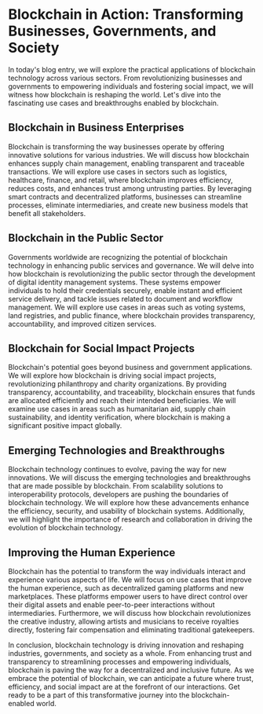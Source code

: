 # Blockchain in Action: Transforming Businesses, Governments, and Society

In today's blog entry, we will explore the practical applications of blockchain technology across various sectors. From revolutionizing businesses and governments to empowering individuals and fostering social impact, we will witness how blockchain is reshaping the world. Let's dive into the fascinating use cases and breakthroughs enabled by blockchain.

## Blockchain in Business Enterprises

Blockchain is transforming the way businesses operate by offering innovative solutions for various industries. We will discuss how blockchain enhances supply chain management, enabling transparent and traceable transactions. We will explore use cases in sectors such as logistics, healthcare, finance, and retail, where blockchain improves efficiency, reduces costs, and enhances trust among untrusting parties. By leveraging smart contracts and decentralized platforms, businesses can streamline processes, eliminate intermediaries, and create new business models that benefit all stakeholders.

## Blockchain in the Public Sector

Governments worldwide are recognizing the potential of blockchain technology in enhancing public services and governance. We will delve into how blockchain is revolutionizing the public sector through the development of digital identity management systems. These systems empower individuals to hold their credentials securely, enable instant and efficient service delivery, and tackle issues related to document and workflow management. We will explore use cases in areas such as voting systems, land registries, and public finance, where blockchain provides transparency, accountability, and improved citizen services.

## Blockchain for Social Impact Projects

Blockchain's potential goes beyond business and government applications. We will explore how blockchain is driving social impact projects, revolutionizing philanthropy and charity organizations. By providing transparency, accountability, and traceability, blockchain ensures that funds are allocated efficiently and reach their intended beneficiaries. We will examine use cases in areas such as humanitarian aid, supply chain sustainability, and identity verification, where blockchain is making a significant positive impact globally.

## Emerging Technologies and Breakthroughs

Blockchain technology continues to evolve, paving the way for new innovations. We will discuss the emerging technologies and breakthroughs that are made possible by blockchain. From scalability solutions to interoperability protocols, developers are pushing the boundaries of blockchain technology. We will explore how these advancements enhance the efficiency, security, and usability of blockchain systems. Additionally, we will highlight the importance of research and collaboration in driving the evolution of blockchain technology.

## Improving the Human Experience

Blockchain has the potential to transform the way individuals interact and experience various aspects of life. We will focus on use cases that improve the human experience, such as decentralized gaming platforms and new marketplaces. These platforms empower users to have direct control over their digital assets and enable peer-to-peer interactions without intermediaries. Furthermore, we will discuss how blockchain revolutionizes the creative industry, allowing artists and musicians to receive royalties directly, fostering fair compensation and eliminating traditional gatekeepers.

In conclusion, blockchain technology is driving innovation and reshaping industries, governments, and society as a whole. From enhancing trust and transparency to streamlining processes and empowering individuals, blockchain is paving the way for a decentralized and inclusive future. As we embrace the potential of blockchain, we can anticipate a future where trust, efficiency, and social impact are at the forefront of our interactions. Get ready to be a part of this transformative journey into the blockchain-enabled world.
